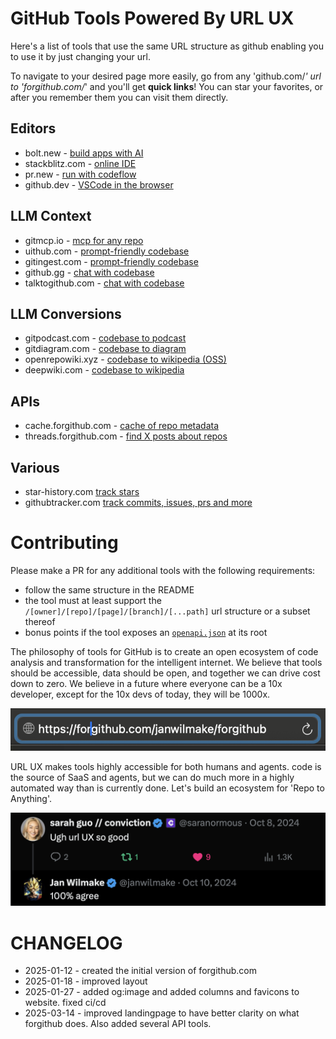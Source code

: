 # GitHub Tools Powered By URL UX

Here's a list of tools that use the same URL structure as github enabling you to use it by just changing your url.

To navigate to your desired page more easily, go from any 'github.com/_' url to 'forgithub.com/_' and you'll get **quick links**! You can star your favorites, or after you remember them you can visit them directly.

## Editors

- bolt.new - [build apps with AI](https://bolt.new/github.com)
- stackblitz.com - [online IDE](https://stackblitz.com/github.com)
- pr.new - [run with codeflow](https://pr.new/github.com)
- github.dev - [VSCode in the browser](https://github.dev)

## LLM Context

- gitmcp.io - [mcp for any repo](https://gitmcp.io)
- uithub.com - [prompt-friendly codebase](https://uithub.com)
- gitingest.com - [prompt-friendly codebase](https://gitingest.com)
- github.gg - [chat with codebase](https://github.gg)
- talktogithub.com - [chat with codebase](https://talktogithub.com)

## LLM Conversions

- gitpodcast.com - [codebase to podcast](https://gitpodcast.com)
- gitdiagram.com - [codebase to diagram](https://gitdiagram.com)
- openrepowiki.xyz - [codebase to wikipedia (OSS)](https://openrepowiki.xyz)
- deepwiki.com - [codebase to wikipedia](https://deepwiki.com)

## APIs

- cache.forgithub.com - [cache of repo metadata](https://cache.forgithub.com)
- threads.forgithub.com - [find X posts about repos](https://threads.forgithub.com)

## Various

- star-history.com [track stars](https://www.star-history.com/#)
- githubtracker.com [track commits, issues, prs and more](https://githubtracker.com)

# Contributing

Please make a PR for any additional tools with the following requirements:

- follow the same structure in the README
- the tool must at least support the `/[owner]/[repo]/[page]/[branch]/[...path]` url structure or a subset thereof
- bonus points if the tool exposes an [`openapi.json`](https://www.openapis.org/what-is-openapi) at its root

The philosophy of tools for GitHub is to create an open ecosystem of code analysis and transformation for the intelligent internet. We believe that tools should be accessible, data should be open, and together we can drive cost down to zero. We believe in a future where everyone can be a 10x developer, except for the 10x devs of today, they will be 1000x.

[![](thumb.png)](https://github.com/janwilmake/forgithub/raw/refs/heads/main/demo.mov)

URL UX makes tools highly accessible for both humans and agents. code is the source of SaaS and agents, but we can do much more in a highly automated way than is currently done. Let's build an ecosystem for 'Repo to Anything'.

![](urlux.png)

# CHANGELOG

- 2025-01-12 - created the initial version of forgithub.com
- 2025-01-18 - improved layout
- 2025-01-27 - added og:image and added columns and favicons to website. fixed ci/cd
- 2025-03-14 - improved landingpage to have better clarity on what forgithub does. Also added several API tools.

